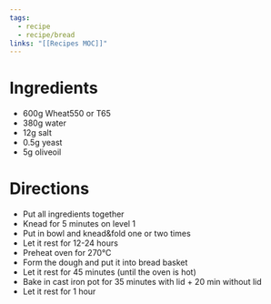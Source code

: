 ```yaml
---
tags:
  - recipe
  - recipe/bread
links: "[[Recipes MOC]]"
---
```

# Ingredients

- 600g Wheat550 or T65
- 380g water
- 12g salt
- 0.5g yeast
- 5g oliveoil

# Directions

- Put all ingredients together
- Knead for 5 minutes on level 1
- Put in bowl and knead&fold one or two times
- Let it rest for 12-24 hours
- Preheat oven for 270°C
- Form the dough and put it into bread basket
- Let it rest for 45 minutes (until the oven is hot)
- Bake in cast iron pot for 35 minutes with lid + 20 min without lid
- Let it rest for 1 hour
